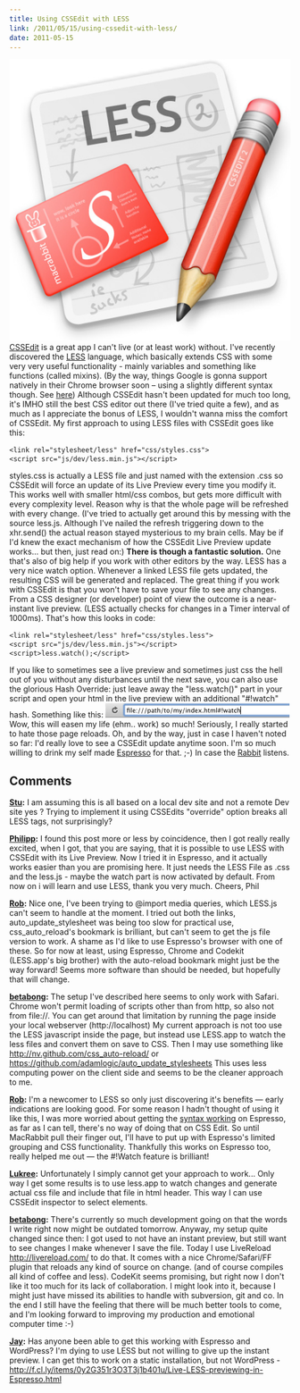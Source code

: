 ```yaml
---
title: Using CSSEdit with LESS
link: /2011/05/15/using-cssedit-with-less/
date: 2011-05-15
---
```



![](/uploads/2011/05/cssedit-less.jpg) [CSSEdit](http://macrabbit.com/cssedit/) is a great app I can't live (or at least work) without. I've recently discovered the [LESS](http://lesscss.org/) language, which basically extends CSS with some very very useful functionality - mainly variables and something like functions (called mixins). (By the way, things Google is gonna support natively in their Chrome browser soon – using a slightly different syntax though. See [here](http://goo.gl/gTWLt)) Although CSSEdit hasn't been updated for much too long, it's IMHO still the best CSS editor out there (I've tried quite a few), and as much as I appreciate the bonus of LESS, I wouldn't wanna miss the comfort of CSSEdit. My first approach to using LESS files with CSSEdit goes like this: 
    
```
<link rel="stylesheet/less" href="css/styles.css">
<script src="js/dev/less.min.js"></script>
```
    

styles.css is actually a LESS file and just named with the extension .css so CSSEdit will force an update of its Live Preview every time you modify it. This works well with smaller html/css combos, but gets more difficult with every complexity level. Reason why is that the whole page will be refreshed with every change. (I've tried to actually get around this by messing with the source less.js. Although I've nailed the refresh triggering down to the xhr.send() the actual reason stayed mysterious to my brain cells. May be if I'd knew the exact mechanism of how the CSSEdit Live Preview update works... but then, just read on:) **There is though a fantastic solution.** One that's also of big help if you work with other editors by the way. LESS has a very nice watch option. Whenever a linked LESS file gets updated, the resulting CSS will be generated and replaced. The great thing if you work with CSSEdit is that you won't have to save your file to see any changes. From a CSS designer (or developer) point of view the outcome is a near-instant live preview. (LESS actually checks for changes in a Timer interval of 1000ms). That's how this looks in code: 
    
```
<link rel="stylesheet/less" href="css/styles.less">
<script src="js/dev/less.min.js"></script>
<script>less.watch();</script>    
```

If you like to sometimes see a live preview and sometimes just css the hell out of you without any disturbances until the next save, you can also use the glorious Hash Override: just leave away the "less.watch()" part in your script and open your html in the live preview with an additional "#!watch" hash. Something like this: ![](/uploads/2011/05/Screen-shot-2011-05-15-at-15.29.33.png) Wow, this will easen my life (ehm.. work) so much! Seriously, I really started to hate those page reloads. Oh, and by the way, just in case I haven't noted so far: I'd really love to see a CSSEdit update anytime soon. I'm so much willing to drink my self made [Espresso](http://www.kochbuchfotos.de/14/espresso) for that. ;-) In case the [Rabbit](http://macrabbit.com/) listens.

## Comments

**[Stu](#358 "2011-08-24 09:08:12"):** I am assuming this is all based on a local dev site and not a remote Dev site yes ? Trying to implement it using CSSEdits "override" option breaks all LESS tags, not surprisingly?

**[Philipp](#361 "2011-08-31 21:06:32"):** I found this post more or less by coincidence, then I got really really excited, when I got, that you are saying, that it is possible to use LESS with CSSEdit with its Live Preview. Now I tried it in Espresso, and it actually works easier than you are promising here. It just needs the LESS File as .css and the less.js - maybe the watch part is now activated by default. From now on i will learn and use LESS, thank you very much. Cheers, Phil

**[Rob](#530 "2011-12-12 03:29:22"):** Nice one, I've been trying to @import media queries, which LESS.js can't seem to handle at the moment. I tried out both the links, auto_update_stylesheet was being too slow for practical use, css_auto_reload's bookmark is brilliant, but can't seem to get the js file version to work. A shame as I'd like to use Espresso's browser with one of these. So for now at least, using Espresso, Chrome and Codekit (LESS.app's big brother) with the auto-reload bookmark might just be the way forward! Seems more software than should be needed, but hopefully that will change.

**[betabong](#369 "2011-09-14 10:10:42"):** The setup I've described here seems to only work with Safari. Chrome won't permit loading of scripts other than from http, so also not from file://. You can get around that limitation by running the page inside your local webserver (http://localhost) My current approach is not too use the LESS javascript inside the page, but instead use LESS.app to watch the less files and convert them on save to CSS. Then I may use something like http://nv.github.com/css_auto-reload/ or https://github.com/adamlogic/auto_update_stylesheets This uses less computing power on the client side and seems to be the cleaner approach to me.

**[Rob](#279 "2011-05-31 19:40:32"):** I'm a newcomer to LESS so only just discovering it's benefits — early indications are looking good. For some reason I hadn't thought of using it like this, I was more worried about getting the [syntax working](http://forrst.com/posts/Making_Espresso_syntax_highlight_SASS_SCSS-gxI) on Espresso, as far as I can tell, there's no way of doing that on CSS Edit. So until MacRabbit pull their finger out, I'll have to put up with Espresso's limited grouping and CSS functionality. Thankfully this works on Espresso too, really helped me out — the #!Watch feature is brilliant!

**[Lukree](#368 "2011-09-14 09:56:07"):** Unfortunately I simply cannot get your approach to work... Only way I get some results is to use less.app to watch changes and generate actual css file and include that file in html header. This way I can use CSSEdit inspector to select elements.

**[betabong](#531 "2011-12-12 14:22:37"):** There's currently so much development going on that the words I write right now might be outdated tomorrow. Anyway, my setup quite changed since then: I got used to not have an instant preview, but still want to see changes I make whenever I save the file. Today I use LiveReload http://livereload.com/ to do that. It comes with a nice Chrome/Safari/FF plugin that reloads any kind of source on change. (and of course compiles all kind of coffee and less). CodeKit seems promising, but right now I don't like it too much for its lack of collaboration. I might look into it, because I might just have missed its abilities to handle with subversion, git and co. In the end I still have the feeling that there will be much better tools to come, and I'm looking forward to improving my production and emotional computer time :-)

**[Jay](#705 "2012-02-17 00:44:32"):** Has anyone been able to get this working with Espresso and WordPress? I'm dying to use LESS but not willing to give up the instant preview. I can get this to work on a static installation, but not WordPress - http://f.cl.ly/items/0y2G351r3O3T3j1b401u/Live-LESS-previewing-in-Espresso.html

